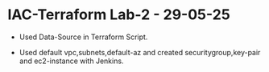 # IAC-Terraform Lab-2 - 29-05-25

- Used Data-Source in Terraform Script.

- Used default vpc,subnets,default-az and created securitygroup,key-pair and ec2-instance with Jenkins. 

